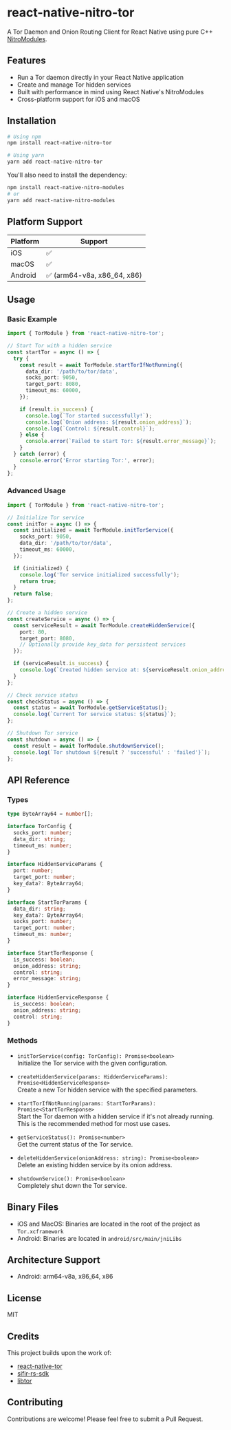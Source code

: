 # react-native-nitro-tor

A Tor Daemon and Onion Routing Client for React Native using pure C++ [NitroModules](https://github.com/mrousavy/nitro).

## Features

- Run a Tor daemon directly in your React Native application
- Create and manage Tor hidden services
- Built with performance in mind using React Native's NitroModules
- Cross-platform support for iOS and macOS

## Installation

```bash
# Using npm
npm install react-native-nitro-tor

# Using yarn
yarn add react-native-nitro-tor
```

You'll also need to install the dependency:

```bash
npm install react-native-nitro-modules
# or
yarn add react-native-nitro-modules
```

## Platform Support

| Platform | Support                     |
| -------- | --------------------------- |
| iOS      | ✅                          |
| macOS    | ✅                          |
| Android  | ✅ (arm64-v8a, x86_64, x86) |

## Usage

### Basic Example

```typescript
import { TorModule } from 'react-native-nitro-tor';

// Start Tor with a hidden service
const startTor = async () => {
  try {
    const result = await TorModule.startTorIfNotRunning({
      data_dir: '/path/to/tor/data',
      socks_port: 9050,
      target_port: 8080,
      timeout_ms: 60000,
    });

    if (result.is_success) {
      console.log(`Tor started successfully!`);
      console.log(`Onion address: ${result.onion_address}`);
      console.log(`Control: ${result.control}`);
    } else {
      console.error(`Failed to start Tor: ${result.error_message}`);
    }
  } catch (error) {
    console.error('Error starting Tor:', error);
  }
};
```

### Advanced Usage

```typescript
import { TorModule } from 'react-native-nitro-tor';

// Initialize Tor service
const initTor = async () => {
  const initialized = await TorModule.initTorService({
    socks_port: 9050,
    data_dir: '/path/to/tor/data',
    timeout_ms: 60000,
  });

  if (initialized) {
    console.log('Tor service initialized successfully');
    return true;
  }
  return false;
};

// Create a hidden service
const createService = async () => {
  const serviceResult = await TorModule.createHiddenService({
    port: 80,
    target_port: 8080,
    // Optionally provide key_data for persistent services
  });

  if (serviceResult.is_success) {
    console.log(`Created hidden service at: ${serviceResult.onion_address}`);
  }
};

// Check service status
const checkStatus = async () => {
  const status = await TorModule.getServiceStatus();
  console.log(`Current Tor service status: ${status}`);
};

// Shutdown Tor service
const shutdown = async () => {
  const result = await TorModule.shutdownService();
  console.log(`Tor shutdown ${result ? 'successful' : 'failed'}`);
};
```

## API Reference

### Types

```typescript
type ByteArray64 = number[];

interface TorConfig {
  socks_port: number;
  data_dir: string;
  timeout_ms: number;
}

interface HiddenServiceParams {
  port: number;
  target_port: number;
  key_data?: ByteArray64;
}

interface StartTorParams {
  data_dir: string;
  key_data?: ByteArray64;
  socks_port: number;
  target_port: number;
  timeout_ms: number;
}

interface StartTorResponse {
  is_success: boolean;
  onion_address: string;
  control: string;
  error_message: string;
}

interface HiddenServiceResponse {
  is_success: boolean;
  onion_address: string;
  control: string;
}
```

### Methods

- `initTorService(config: TorConfig): Promise<boolean>`  
  Initialize the Tor service with the given configuration.

- `createHiddenService(params: HiddenServiceParams): Promise<HiddenServiceResponse>`  
  Create a new Tor hidden service with the specified parameters.

- `startTorIfNotRunning(params: StartTorParams): Promise<StartTorResponse>`  
  Start the Tor daemon with a hidden service if it's not already running. This is the recommended method for most use cases.

- `getServiceStatus(): Promise<number>`  
  Get the current status of the Tor service.

- `deleteHiddenService(onionAddress: string): Promise<boolean>`  
  Delete an existing hidden service by its onion address.

- `shutdownService(): Promise<boolean>`  
  Completely shut down the Tor service.

## Binary Files

- iOS and MacOS: Binaries are located in the root of the project as `Tor.xcframework`
- Android: Binaries are located in `android/src/main/jniLibs`

## Architecture Support

- Android: arm64-v8a, x86_64, x86

## License

MIT

## Credits

This project builds upon the work of:

- [react-native-tor](https://github.com/Sifir-io/react-native-tor)
- [sifir-rs-sdk](https://github.com/Sifir-io/sifir-rs-sdk/)
- [libtor](https://github.com/MagicalBitcoin/libtor)

## Contributing

Contributions are welcome! Please feel free to submit a Pull Request.
